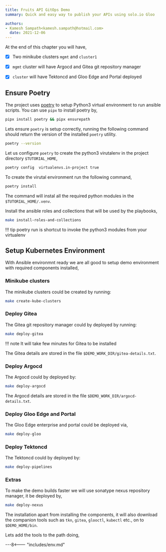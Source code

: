 ```yaml
---
title: Fruits API GitOps Demo 
summary: Quick and easy way to publish your APIs using solo.io Gloo 

authors:
- Kamesh Sampath<kamesh.sampath@hotmail.com>
  date: 2021-12-06
---
```


At the end of this chapter you will have,

- [x] Two minikube clusters `mgmt` and `cluster1`

- [x] `mgmt` cluster will have Argocd and Gitea git repository manager

- [x] `cluster` will have Tektoncd and Gloo Edge and Portal deployed

## Ensure Poetry

The project uses [poetry](https://python-poetry.org) to setup Python3 virtual environment to run ansible scripts. You can use `pipx` to install poetry by,

```bash
pipx install poetry && pipx ensurepath
```

Lets ensure `poetry` is setup correctly, running the following command should return the version of the installed `poetry` utility.

```bash
poetry --version
```

Let us configure `poetry` to create the python3 virutalenv in the project directory `$TUTORIAL_HOME`,

```bash
poetry config  virtualenvs.in-project true
```

To create the virutal environment run the following command,

```bash
poetry install
```

The command will instal all the required python modules in the `$TUTORIAL_HOME/.venv`.

Install the ansible roles and collections that will be used by the playbooks,

```bash
make install-roles-and-collections
```

!!! tip poetry run is shortcut to invoke the python3 modules from your virtualenv

## Setup Kubernetes Environment

With Ansible environmnt ready we are all good to setup demo environment with required components installed,

### Minikube clusters

The minikube clusters could be created by running:

```bash
make create-kube-clusters
```

### Deploy Gitea

The Gitea git repository manager could by deployed by running:

```bash
make deploy-gitea
```

!!! note
    It will take few minutes for Gitea to be installed

The Gitea details are stored in the file `$DEMO_WORK_DIR/gitea-details.txt`.

### Deploy Argocd

The Argocd could by deployed by:

```bash
make deploy-argocd
```

The Argocd details are stored in the file `$DEMO_WORK_DIR/argocd-details.txt`.

### Deploy Gloo Edge and Portal

The Gloo Edge enterprise and portal could be deployed via,

```bash
make deploy-gloo
```

### Deploy Tektoncd

The Tektoncd could by deployed by:

```bash
make deploy-pipelines
```

### Extras

To make the demo builds faster we will use sonatype nexus repository manager, it be deployed by,

```bash
make deploy-nexus
```

The installation apart from installing the components, it will also download the companion tools such as `tkn`, `gitea`, `glooctl`, `kubectl` etc., on to `$DEMO_HOME/bin`.

Lets add the tools to the path doing,

---8<--- "includes/env.md"

